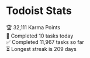 
# Todoist Stats

<!-- TODO-IST:START -->
🏆  32,111 Karma Points           
🌸  Completed 10 tasks today           
✅  Completed 11,967 tasks so far           
⏳  Longest streak is 209 days
<!-- TODO-IST:END -->
